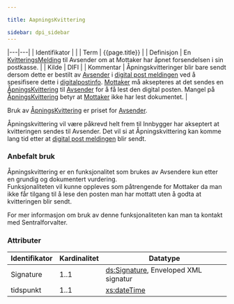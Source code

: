 ```yaml
---

title: AapningsKvittering  

sidebar: dpi_sidebar
---
```


|---|---|
| Identifikator | |
| Term          | {{page.title}} |
| Definisjon    | En [KvitteringsMelding]({{site.baseurl}}/resources/begrep/sikkerDigitalPost/meldinger/KvitteringsMelding) til Avsender om at Mottaker har åpnet forsendelsen i sin postkasse. |
| Kilde         | DIFI |
| Kommentar     | Åpningskvitteringer blir bare sendt dersom dette er bestilt av [Avsender]({{site.baseurl}}/resources/begrep/sikkerDigitalPost/forretningslag/StandardBusinessDocument/Sender) i [digital post meldingen]({{site.baseurl}}/resources/begrep/sikkerDigitalPost/forretningslag/DigitalpostMelding.png) ved å spesifisere dette i [digitalpostinfo]({{site.baseurl}}/resources/begrep/sikkerDigitalPost/begrep/DigitalPostInfo). [Mottaker]({{site.baseurl}}/resources/begrep/felles/Mottaker) må aksepteres at det sendes en [ÅpningsKvittering]({{site.baseurl}}/resources/begrep/sikkerDigitalPost/begrep/aapningskvittering) til [Avsender]({{site.baseurl}}/resources/begrep/sikkerDigitalPost/forretningslag/StandardBusinessDocument/Sender) for å få lest den digital posten. Mangel på [ÅpningsKvittering]({{site.baseurl}}/resources/begrep/sikkerDigitalPost/begrep/aapningskvittering) betyr at [Mottaker]({{site.baseurl}}/resources/begrep/felles/Mottaker) ikke har lest dokumentet. |

Bruk av [ÅpningsKvittering]({{site.baseurl}}/resources/begrep/sikkerDigitalPost/begrep/aapningskvittering) er priset for
[Avsender]({{site.baseurl}}/resources/begrep/sikkerDigitalPost/forretningslag/StandardBusinessDocument/Sender).

Åpningskvittering vil være påkrevd helt frem til Innbygger har akseptert
at kvitteringen sendes til Avsender. Det vil si at Åpningskvittering kan
komme lang tid etter at [digital post meldingen]({{site.baseurl}}/resources/begrep/sikkerDigitalPost/forretningslag/DigitalpostMelding.png)
blir sendt.

### Anbefalt bruk

Åpningskvittering er en funksjonalitet som brukes av Avsendere kun etter
en grundig og dokumentert vurdering.  
Funksjonaliteten vil kunne oppleves som påtrengende for Mottaker da man
ikke får tilgang til å lese den posten man har mottatt uten å godta at
kvitteringen blir sendt.

For mer informasjon om bruk av denne funksjonaliteten kan man ta kontakt
med Sentralforvalter.

### Attributer

| Identifikator | Kardinalitet | Datatype |
| --- | --- | --- |
| Signature | 1..1 | [ds:Signature](https://www.oasis-open.org/committees/download.php/21256/wss-v1.1-spec-errata-os-SOAPMessageSecurity.htm#_Toc118717148), Enveloped XML signatur |
| tidspunkt | 1..1 | [xs:dateTime](http://www.w3.org/TR/xmlschema-2/#dateTime) |
